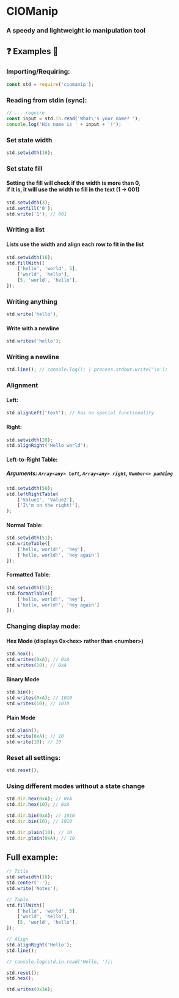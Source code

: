 # CIOManip
### A speedy and lightweight io manipulation tool

## ❓ Examples 🧪
### Importing/Requiring:
```js
const std = require('ciomanip');
```

### Reading from stdin (sync):
```js
// ... require
const input = std.in.read('What\'s your name? ');
console.log('His name is ' + input + '!');
```

### Set state width
```js
std.setwidth(16);
```

### Set state fill
#### Setting the fill will check if the width is more than 0,<br/>if it is, it will use the width to fill in the text (1 -> 001)
```js
std.setwidth(3);
std.setfill('0');
std.write('1'); // 001
```

### Writing a list
#### Lists use the width and align each row to fit in the list
```js
std.setwidth(16);
std.fillWith([
	['hello', 'world', 5],
	['world', 'hello'],
	[5, 'world', 'hello'],
]);
```

### Writing anything
```js
std.write('hello');
```
#### Write with a newline
```js
std.writes('hello');
```

### Writing a newline
```js
std.line(); // console.log(); | process.stdout.write('\n');
```

### Alignment
#### Left:
```js
std.alignLeft('text'); // has no special functionality
```
#### Right:
```js
std.setwidth(20);
std.alignRight('Hello world');
```
#### Left-to-Right Table:
##### Arguments: `Array<any> left`, `Array<any> right`, `Number<> padding`
```js
std.setwidth(50);
std.leftRightTable(
	['Value1', 'Value2'],
	['I\'m on the right!'],
);
```
#### Normal Table:
```js
std.setwidth(51);
std.writeTable([
	['hello, world!', 'hey'],
	['hello, world!', 'hey again']
]);
```
#### Formatted Table:
```js
std.setwidth(51);
std.formatTable([
	['hello, world!', 'hey'],
	['hello, world!', 'hey again']
]);
```

### Changing display mode:
#### Hex Mode (displays 0x&lt;hex> rather than &lt;number>)
```js
std.hex();
std.writes(0xA); // 0xA
std.writes(10); // 0xA
```
#### Binary Mode
```js
std.bin();
std.writes(0xA); // 1010
std.writes(10); // 1010
```
#### Plain Mode
```js
std.plain();
std.write(0xA); // 10
std.write(10); // 10
```
### Reset all settings:
```js
std.reset();
```

### Using different modes without a state change
```js
std.dir.hex(0xA); // 0xA
std.dir.hex(10); // 0xA

std.dir.bin(0xA); // 1010
std.dir.bin(10); // 1010

std.dir.plain(10); // 10
std.dir.plain(0xA); // 10
```

## Full example:
```js
// Title
std.setwidth(16);
std.center('-');
std.write('Notes');

// Table
std.fillWith([
	['hello', 'world', 5],
	['world', 'hello'],
	[5, 'world', 'hello'],
]);

// Align
std.alignRight('Hello');
std.line();

// console.log(std.in.read('Hello, '));

std.reset();
std.hex();

std.writes(0x3A);
```